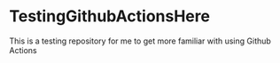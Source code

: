 # TestingGithubActionsHere

This is a testing repository for me to get more familiar with using Github Actions